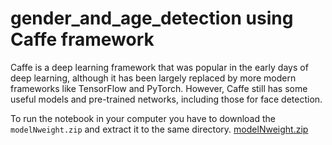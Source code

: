# gender_and_age_detection using Caffe framework
Caffe is a deep learning framework that was popular in the early days of deep learning, although it has been largely replaced by more modern frameworks like TensorFlow and PyTorch. However, Caffe still has some useful models and pre-trained networks, including those for face detection.

To run the notebook in your computer you have to download the `modelNweight.zip` and extract it to the same directory.
[modelNweight.zip](https://drive.google.com/uc?id=1_aDScOvBeBLCn_iv0oxSO8X1ySQpSbIS)
